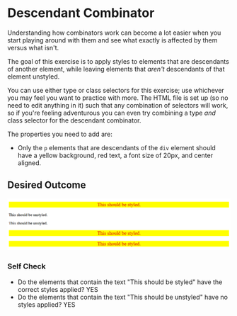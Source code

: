 # Descendant Combinator

Understanding how combinators work can become a lot easier when you start playing around with them and see what exactly is affected by them versus what isn't.

The goal of this exercise is to apply styles to elements that are descendants of another element, while leaving elements that _aren't_ descendants of that element unstyled.

You can use either type or class selectors for this exercise; use whichever you may feel you want to practice with more. The HTML file is set up (so no need to edit anything in it) such that any combination of selectors will work, so if you're feeling adventurous you can even try combining a type _and_ class selector for the descendant combinator.

The properties you need to add are:

- Only the `p` elements that are descendants of the `div` element should have a yellow background, red text, a font size of 20px, and center aligned.

## Desired Outcome

![desired outcome](./desired-outcome.png)

### Self Check

- Do the elements that contain the text "This should be styled" have the correct styles applied? YES
- Do the elements that contain the text "This should be unstyled" have no styles applied? YES
